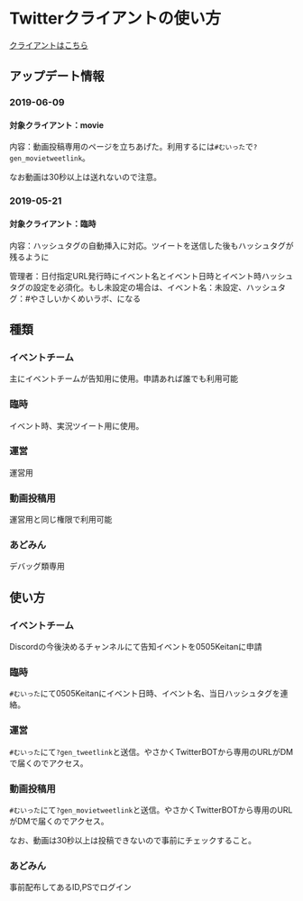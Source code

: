 # Twitterクライアントの使い方
[クライアントはこちら](https://yasakaku-twitter.herokuapp.com)

## アップデート情報

### 2019-06-09

#### 対象クライアント：movie

内容：動画投稿専用のページを立ちあげた。利用するには`#むいった`で`?gen_movietweetlink`。

なお動画は30秒以上は送れないので注意。

### 2019-05-21

#### 対象クライアント：臨時

内容：ハッシュタグの自動挿入に対応。ツイートを送信した後もハッシュタグが残るように

管理者：日付指定URL発行時にイベント名とイベント日時とイベント時ハッシュタグの設定を必須化。もし未設定の場合は、イベント名：未設定、ハッシュタグ：\#やさしいかくめいラボ、になる

## 種類

### イベントチーム

主にイベントチームが告知用に使用。申請あれば誰でも利用可能

### 臨時

イベント時、実況ツイート用に使用。

### 運営

運営用

### 動画投稿用

運営用と同じ権限で利用可能

### あどみん

デバッグ類専用

## 使い方

### イベントチーム

Discordの今後決めるチャンネルにて告知イベントを0505Keitanに申請

### 臨時

`#むいった`にて0505Keitanにイベント日時、イベント名、当日ハッシュタグを連絡。

### 運営

`#むいった`にて`?gen_tweetlink`と送信。やさかくTwitterBOTから専用のURLがDMで届くのでアクセス。

### 動画投稿用

`#むいった`にて`?gen_movietweetlink`と送信。やさかくTwitterBOTから専用のURLがDMで届くのでアクセス。

なお、動画は30秒以上は投稿できないので事前にチェックすること。

### あどみん

事前配布してあるID,PSでログイン

